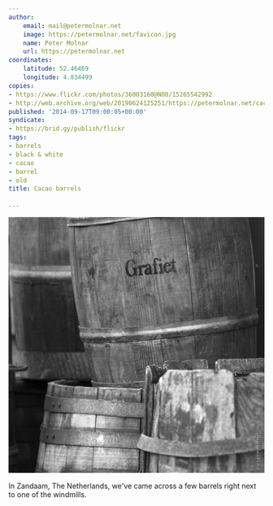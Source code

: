 ```yaml
---
author:
    email: mail@petermolnar.net
    image: https://petermolnar.net/favicon.jpg
    name: Peter Molnar
    url: https://petermolnar.net
coordinates:
    latitude: 52.46469
    longitude: 4.834499
copies:
- https://www.flickr.com/photos/36003160@N08/15265542992
- http://web.archive.org/web/20190624125251/https://petermolnar.net/cacao-barrels/
published: '2014-09-17T09:00:05+00:00'
syndicate:
- https://brid.gy/publish/flickr
tags:
- barrels
- black & white
- cacao
- barrel
- old
title: Cacao barrels

---
```


![](cacao-barrels.jpg)

In Zandaam, The Netherlands, we've came across a few barrels right next
to one of the windmills.